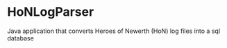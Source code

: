 # HoNLogParser
Java application that converts Heroes of Newerth (HoN) log files into a sql database
